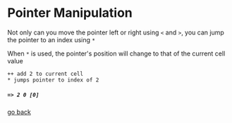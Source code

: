 # Pointer Manipulation

Not only can you move the pointer left or right using `<` and `>`, you can jump the pointer to an index using `*`

When `*` is used, the pointer's position will change to that of the current cell value

```
++ add 2 to current cell
* jumps pointer to index of 2
```
##### `=> 2 0 [0]`


[go back](https://repl.it/@realTronsi/BrainF#Documentation/_README.md)